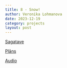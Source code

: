 ```yaml
---
title: 8 - Snow!
author: Veronika Lohmanova
date: 2023-12-19
category: projects
layout: post
---
```


[Sagatave](https://tinyurl.com/snowglobestarter)

[Plāns](https://appinventor.mit.edu/explore/sites/all/files/ai2tutorials/SnowGlobe/SnowGlobeProject.pdf)

[Audio](https://drive.google.com/file/d/1S175Kavvubrq-V2FhvpLdUNGffntGqVa/view?usp=sharing)